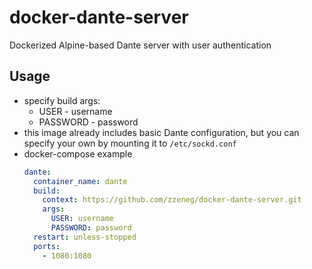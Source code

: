 # docker-dante-server
Dockerized Alpine-based Dante server with user authentication


## Usage
- specify build args:
  - USER - username
  - PASSWORD - password
- this image already includes basic Dante configuration, but you can specify your own by mounting it to `/etc/sockd.conf`
- docker-compose example
  ```yaml
  dante:
    container_name: dante
    build:
      context: https://github.com/zzeneg/docker-dante-server.git
      args:
        USER: username
        PASSWORD: password
    restart: unless-stopped
    ports:
      - 1080:1080
  ```
